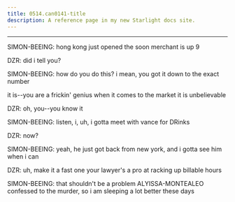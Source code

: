 ```yaml
---
title: 0514.can0141-title
description: A reference page in my new Starlight docs site.
---
```

----- 
SIMON-BEEING: hong kong just opened
 the soon merchant is up 9
 
DZR: did i tell you? 

SIMON-BEEING: how do you do this? 
 i mean, you got it down to the exact number
 
it is--you are a frickin' genius when it comes to the market
 it is unbelievable


DZR: oh, you--you know it
 
SIMON-BEEING: listen, i, uh, i gotta meet with vance for DRinks
 
DZR: now? 
 
SIMON-BEEING: yeah, he just got back from new york, and i gotta see him when i can


DZR: uh, make it a fast one
 your lawyer's a pro at racking up billable 
hours
 
SIMON-BEEING: that shouldn't be a problem
 ALYISSA-MONTEALEO confessed to the murder, so i am 
sleeping a lot better these days
 
